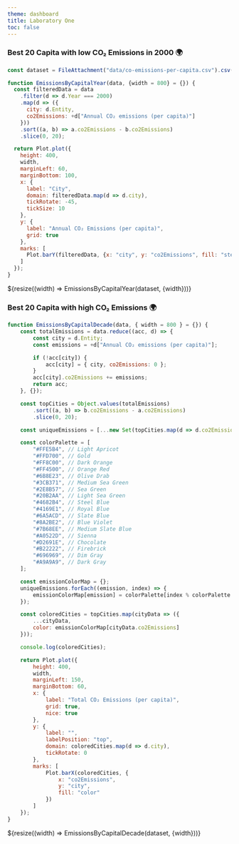 ```yaml
---
theme: dashboard
title: Laboratory One
toc: false
---
```


### Best 20 Capita with low CO₂ Emissions in 2000 🌍

<!-- Load and transform the data -->
```js
const dataset = FileAttachment("data/co-emissions-per-capita.csv").csv({typed: true});
```

<!-- BarPlot that show the emission and the country in one year -->

```js
function EmissionsByCapitalYear(data, {width = 800} = {}) { 
  const filteredData = data
    .filter(d => d.Year === 2000)
    .map(d => ({
      city: d.Entity,
      co2Emissions: +d["Annual CO₂ emissions (per capita)"]
    }))
    .sort((a, b) => a.co2Emissions - b.co2Emissions)
    .slice(0, 20);

  return Plot.plot({
    height: 400,
    width,
    marginLeft: 60,
    marginBottom: 100,
    x: {
      label: "City",
      domain: filteredData.map(d => d.city),
      tickRotate: -45,
      tickSize: 10 
    },
    y: {
      label: "Annual CO₂ Emissions (per capita)",
      grid: true
    },
    marks: [
      Plot.barY(filteredData, {x: "city", y: "co2Emissions", fill: "steelblue"})
    ]
  });
}

```

<div class="grid grid-cols-1"> 
  <div class="card"> ${resize((width) => EmissionsByCapitalYear(dataset, {width}))} </div> 
</div>




<!-- BarPlot that show the emission and the country in one decade -->


<!-- BarPlot that show the emission and the country with high emission -->

### Best 20 Capita with high CO₂ Emissions 🌍

```js
function EmissionsByCapitalDecade(data, { width = 800 } = {}) {
    const totalEmissions = data.reduce((acc, d) => {
        const city = d.Entity;
        const emissions = +d["Annual CO₂ emissions (per capita)"];

        if (!acc[city]) {
            acc[city] = { city, co2Emissions: 0 };
        }
        acc[city].co2Emissions += emissions;
        return acc;
    }, {});

    const topCities = Object.values(totalEmissions)
        .sort((a, b) => b.co2Emissions - a.co2Emissions)
        .slice(0, 20);

    const uniqueEmissions = [...new Set(topCities.map(d => d.co2Emissions))];

    const colorPalette = [
        "#FFE5B4", // Light Apricot
        "#FFD700", // Gold
        "#FF8C00", // Dark Orange
        "#FF4500", // Orange Red
        "#6B8E23", // Olive Drab
        "#3CB371", // Medium Sea Green
        "#2E8B57", // Sea Green
        "#20B2AA", // Light Sea Green
        "#4682B4", // Steel Blue
        "#4169E1", // Royal Blue
        "#6A5ACD", // Slate Blue
        "#8A2BE2", // Blue Violet
        "#7B68EE", // Medium Slate Blue
        "#A0522D", // Sienna
        "#D2691E", // Chocolate
        "#B22222", // Firebrick
        "#696969", // Dim Gray
        "#A9A9A9", // Dark Gray
    ];

    const emissionColorMap = {};
    uniqueEmissions.forEach((emission, index) => {
        emissionColorMap[emission] = colorPalette[index % colorPalette.length];
    });

    const coloredCities = topCities.map(cityData => ({
        ...cityData,
        color: emissionColorMap[cityData.co2Emissions]
    }));

    console.log(coloredCities);

    return Plot.plot({
        height: 400,
        width,
        marginLeft: 150,
        marginBottom: 60,
        x: {
            label: "Total CO₂ Emissions (per capita)",
            grid: true,
            nice: true
        },
        y: {
            label: "",
            labelPosition: "top",
            domain: coloredCities.map(d => d.city),
            tickRotate: 0
        },
        marks: [
            Plot.barX(coloredCities, { 
                x: "co2Emissions", 
                y: "city", 
                fill: "color"
            })
        ]
    });
}

```

<div class="grid grid-cols-1"> 
  <div class="card"> ${resize((width) => EmissionsByCapitalDecade(dataset, {width}))} </div> 
</div>
